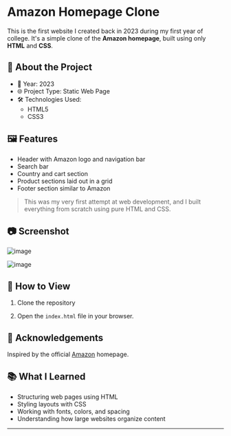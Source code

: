 # Amazon Homepage Clone

This is the first website I created back in 2023 during my first year of college. It's a simple clone of the **Amazon homepage**, built using only **HTML** and **CSS**.

## 📌 About the Project

- 📅 Year: 2023  
- 🌐 Project Type: Static Web Page  
- 🛠️ Technologies Used:  
  - HTML5  
  - CSS3

## 🖼️ Features

- Header with Amazon logo and navigation bar
- Search bar
- Country and cart section
- Product sections laid out in a grid
- Footer section similar to Amazon

> This was my very first attempt at web development, and I built everything from scratch using pure HTML and CSS.

## 📷 Screenshot

![image](https://github.com/user-attachments/assets/2f9a56bd-290c-49b0-84a6-6fc982ba1f07)

![image](https://github.com/user-attachments/assets/88dbf465-71c9-444a-bb49-ed4a64717f10)


## 🚀 How to View

1. Clone the repository
   
2. Open the `index.html` file in your browser.

## 🙌 Acknowledgements

Inspired by the official [Amazon](https://www.amazon.com) homepage.

## 📚 What I Learned

- Structuring web pages using HTML  
- Styling layouts with CSS  
- Working with fonts, colors, and spacing  
- Understanding how large websites organize content

---

